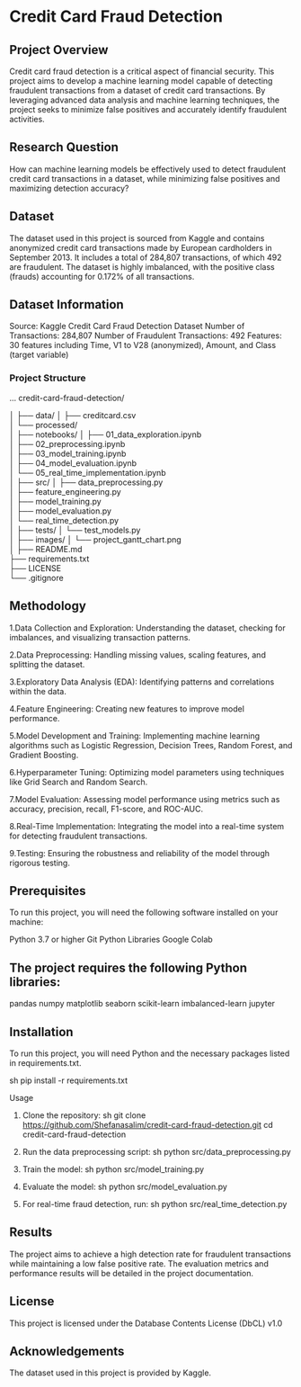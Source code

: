 # Credit Card Fraud Detection


## Project Overview
Credit card fraud detection is a critical aspect of financial security. This project aims to develop a machine learning model capable of detecting fraudulent transactions from a dataset of credit card transactions. By leveraging advanced data analysis and machine learning techniques, the project seeks to minimize false positives and accurately identify fraudulent activities.


## Research Question
How can machine learning models be effectively used to detect fraudulent credit card transactions in a dataset, while minimizing false positives and maximizing detection accuracy?


## Dataset
The dataset used in this project is sourced from Kaggle and contains anonymized credit card transactions made by European cardholders in September 2013. It includes a total of 284,807 transactions, of which 492 are fraudulent. The dataset is highly imbalanced, with the positive class (frauds) accounting for 0.172% of all transactions.


## Dataset Information
Source: Kaggle Credit Card Fraud Detection Dataset
Number of Transactions: 284,807
Number of Fraudulent Transactions: 492
Features: 30 features including Time, V1 to V28 (anonymized), Amount, and Class (target variable)


### Project Structure

...
credit-card-fraud-detection/

│
├── data/
│   ├── creditcard.csv             
│   └── processed/                  
│
├── notebooks/
│   ├── 01_data_exploration.ipynb   
│   ├── 02_preprocessing.ipynb      
│   ├── 03_model_training.ipynb     
│   ├── 04_model_evaluation.ipynb   
│   └── 05_real_time_implementation.ipynb  
│
├── src/
│   ├── data_preprocessing.py       
│   ├── feature_engineering.py      
│   ├── model_training.py           
│   ├── model_evaluation.py         
│   └── real_time_detection.py      
│
├── tests/
│   └── test_models.py              
│
├── images/
│   └── project_gantt_chart.png     
│
├── README.md                       
├── requirements.txt                
├── LICENSE                         
└── .gitignore                      


## Methodology
1.Data Collection and Exploration: Understanding the dataset, checking for imbalances, and visualizing transaction patterns.

2.Data Preprocessing: Handling missing values, scaling features, and splitting the dataset.

3.Exploratory Data Analysis (EDA): Identifying patterns and correlations within the data.

4.Feature Engineering: Creating new features to improve model performance.

5.Model Development and Training: Implementing machine learning algorithms such as Logistic Regression, Decision Trees, Random Forest, and Gradient Boosting.

6.Hyperparameter Tuning: Optimizing model parameters using techniques like Grid Search and Random Search.

7.Model Evaluation: Assessing model performance using metrics such as accuracy, precision, recall, F1-score, and ROC-AUC.

8.Real-Time Implementation: Integrating the model into a real-time system for detecting fraudulent transactions.

9.Testing: Ensuring the robustness and reliability of the model through rigorous testing.


## Prerequisites
To run this project, you will need the following software installed on your machine:


Python 3.7 or higher
Git
Python Libraries
Google Colab


## The project requires the following Python libraries:


pandas
numpy
matplotlib
seaborn
scikit-learn
imbalanced-learn
jupyter


## Installation
To run this project, you will need Python and the necessary packages listed in requirements.txt.


sh
pip install -r requirements.txt


Usage
1. Clone the repository:
sh
git clone https://github.com/Shefanasalim/credit-card-fraud-detection.git
cd credit-card-fraud-detection


2. Run the data preprocessing script:
sh
python src/data_preprocessing.py


3. Train the model:
sh
python src/model_training.py


4. Evaluate the model:
sh
python src/model_evaluation.py


5. For real-time fraud detection, run:
sh
python src/real_time_detection.py


## Results
The project aims to achieve a high detection rate for fraudulent transactions while maintaining a low false positive rate. The evaluation metrics and performance results will be detailed in the project documentation.


## License
This project is licensed under the Database Contents License (DbCL) v1.0


## Acknowledgements
The dataset used in this project is provided by Kaggle.
